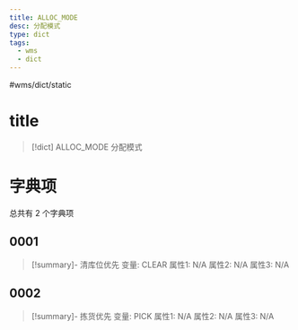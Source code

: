 ```yaml
---
title: ALLOC_MODE
desc: 分配模式
type: dict
tags:
  - wms
  - dict
---
```

#wms/dict/static

# title
>[!dict] ALLOC_MODE
> 分配模式

# 字典项
总共有 2 个字典项
## 0001
>[!summary]- 清库位优先
>变量: CLEAR
>属性1: N/A
>属性2: N/A
>属性3: N/A

## 0002
>[!summary]- 拣货优先
>变量: PICK
>属性1: N/A
>属性2: N/A
>属性3: N/A

